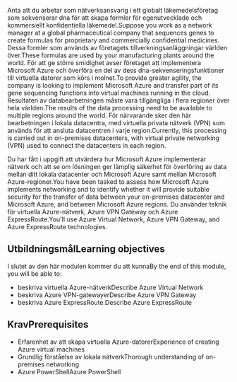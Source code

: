 <span data-ttu-id="afccb-101">Anta att du arbetar som nätverksansvarig i ett globalt läkemedelsföretag som sekvenserar dna för att skapa formler för egenutvecklade och kommersiellt konfidentiella läkemedel.</span><span class="sxs-lookup"><span data-stu-id="afccb-101">Suppose you work as a network manager at a global pharmaceutical company that sequences genes to create formulas for proprietary and commercially confidential medicines.</span></span> <span data-ttu-id="afccb-102">Dessa formler som används av företagets tillverkningsanläggningar världen över.</span><span class="sxs-lookup"><span data-stu-id="afccb-102">These formulas are used by your manufacturing plants around the world.</span></span> <span data-ttu-id="afccb-103">För att ge större smidighet avser företaget att implementera Microsoft Azure och överföra en del av dess dna-sekvenseringsfunktioner till virtuella datorer som körs i molnet.</span><span class="sxs-lookup"><span data-stu-id="afccb-103">To provide greater agility, the company is looking to implement Microsoft Azure and transfer part of its gene sequencing functions into virtual machines running in the cloud.</span></span> <span data-ttu-id="afccb-104">Resultaten av databearbetningen måste vara tillgängliga i flera regioner över hela världen.</span><span class="sxs-lookup"><span data-stu-id="afccb-104">The results of the data processing need to be available to multiple regions around the world.</span></span> <span data-ttu-id="afccb-105">För närvarande sker den här bearbetningen i lokala datacentra, med virtuella privata nätverk (VPN) som används för att ansluta datacentren i varje region.</span><span class="sxs-lookup"><span data-stu-id="afccb-105">Currently, this processing is carried out in on-premises datacenters, with virtual private networking (VPN) used to connect the datacenters in each region.</span></span>

<span data-ttu-id="afccb-106">Du har fått i uppgift att utvärdera hur Microsoft Azure implementerar nätverk och att se om lösningen ger lämplig säkerhet för överföring av data mellan ditt lokala datacenter och Microsoft Azure samt mellan Microsoft Azure-regioner.</span><span class="sxs-lookup"><span data-stu-id="afccb-106">You have been tasked to assess how Microsoft Azure implements networking and to identify whether it will provide suitable security for the transfer of data between your on-premises datacenter and Microsoft Azure, and between Microsoft Azure regions.</span></span> <span data-ttu-id="afccb-107">Du använder teknik för virtuella Azure-nätverk, Azure VPN Gateway och Azure ExpressRoute.</span><span class="sxs-lookup"><span data-stu-id="afccb-107">You'll use Azure Virtual Network, Azure VPN Gateway, and Azure ExpressRoute technologies.</span></span>

## <a name="learning-objectives"></a><span data-ttu-id="afccb-108">Utbildningsmål</span><span class="sxs-lookup"><span data-stu-id="afccb-108">Learning objectives</span></span>

<span data-ttu-id="afccb-109">I slutet av den här modulen kommer du att kunna</span><span class="sxs-lookup"><span data-stu-id="afccb-109">By the end of this module, you will be able to:</span></span>

- <span data-ttu-id="afccb-110">beskriva virtuella Azure-nätverk</span><span class="sxs-lookup"><span data-stu-id="afccb-110">Describe Azure Virtual Network</span></span>
- <span data-ttu-id="afccb-111">beskriva Azure VPN-gatewayer</span><span class="sxs-lookup"><span data-stu-id="afccb-111">Describe Azure VPN Gateway</span></span>
- <span data-ttu-id="afccb-112">beskriva Azure ExpressRoute.</span><span class="sxs-lookup"><span data-stu-id="afccb-112">Describe Azure ExpressRoute</span></span>

## <a name="prerequisites"></a><span data-ttu-id="afccb-113">Krav</span><span class="sxs-lookup"><span data-stu-id="afccb-113">Prerequisites</span></span>

- <span data-ttu-id="afccb-114">Erfarenhet av att skapa virtuella Azure-datorer</span><span class="sxs-lookup"><span data-stu-id="afccb-114">Experience of creating Azure virtual machines</span></span>
- <span data-ttu-id="afccb-115">Grundlig förståelse av lokala nätverk</span><span class="sxs-lookup"><span data-stu-id="afccb-115">Thorough understanding of on-premises networking</span></span>
- <span data-ttu-id="afccb-116">Azure PowerShell</span><span class="sxs-lookup"><span data-stu-id="afccb-116">Azure PowerShell</span></span>
